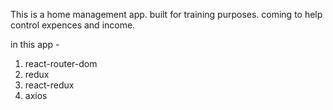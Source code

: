 This is a home management app.
built for training purposes.
coming to help control expences and income.

in this app -

1. react-router-dom
2. redux
3. react-redux
4. axios
